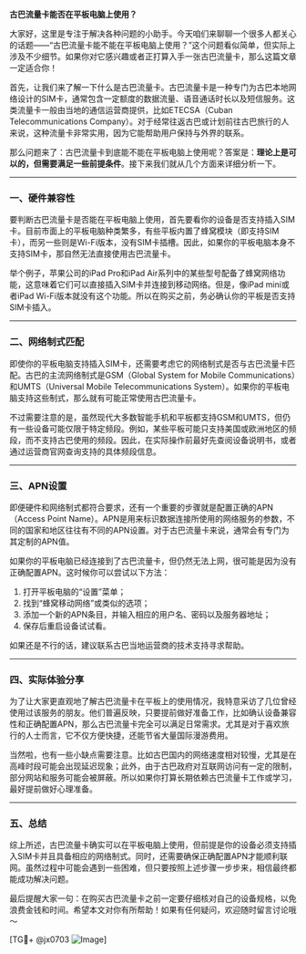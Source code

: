 **古巴流量卡能否在平板电脑上使用？**

大家好，这里是专注于解决各种问题的小助手。今天咱们来聊聊一个很多人都关心的话题——“古巴流量卡能不能在平板电脑上使用？”这个问题看似简单，但实际上涉及不少细节。如果你对它感兴趣或者正打算入手一张古巴流量卡，那么这篇文章一定适合你！

首先，让我们来了解一下什么是古巴流量卡。古巴流量卡是一种专门为古巴本地网络设计的SIM卡，通常包含一定额度的数据流量、语音通话时长以及短信服务。这类流量卡一般由当地的通信运营商提供，比如ETECSA（Cuban Telecommunications Company）。对于经常往返古巴或计划前往古巴旅行的人来说，这种流量卡非常实用，因为它能帮助用户保持与外界的联系。

那么问题来了：古巴流量卡到底能不能在平板电脑上使用呢？答案是：**理论上是可以的，但需要满足一些前提条件**。接下来我们就从几个方面来详细分析一下。

---

### 一、硬件兼容性

要判断古巴流量卡是否能在平板电脑上使用，首先要看你的设备是否支持插入SIM卡。目前市面上的平板电脑种类繁多，有些平板内置了蜂窝模块（即支持SIM卡），而另一些则是Wi-Fi版本，没有SIM卡插槽。因此，如果你的平板电脑本身不支持SIM卡，那自然无法直接使用古巴流量卡。

举个例子，苹果公司的iPad Pro和iPad Air系列中的某些型号配备了蜂窝网络功能，这意味着它们可以直接插入SIM卡并连接到移动网络。但是，像iPad mini或者iPad Wi-Fi版本就没有这个功能。所以在购买之前，务必确认你的平板是否支持SIM卡插入。

---

### 二、网络制式匹配

即使你的平板电脑支持插入SIM卡，还需要考虑它的网络制式是否与古巴流量卡匹配。古巴的主流网络制式是GSM（Global System for Mobile Communications）和UMTS（Universal Mobile Telecommunications System）。如果你的平板电脑支持这些制式，那么就有可能正常使用古巴流量卡。

不过需要注意的是，虽然现代大多数智能手机和平板都支持GSM和UMTS，但仍有一些设备可能仅限于特定频段。例如，某些平板可能只支持美国或欧洲地区的频段，而不支持古巴使用的频段。因此，在实际操作前最好先查阅设备说明书，或者通过运营商官网查询支持的具体频段信息。

---

### 三、APN设置

即便硬件和网络制式都符合要求，还有一个重要的步骤就是配置正确的APN（Access Point Name）。APN是用来标识数据连接所使用的网络服务的参数，不同的国家和地区往往有不同的APN设置。对于古巴流量卡来说，通常会有专门为其定制的APN值。

如果你的平板电脑已经连接到了古巴流量卡，但仍然无法上网，很可能是因为没有正确配置APN。这时候你可以尝试以下方法：

1. 打开平板电脑的“设置”菜单；
2. 找到“蜂窝移动网络”或类似的选项；
3. 添加一个新的APN条目，并输入相应的用户名、密码以及服务器地址；
4. 保存后重启设备试试看。

如果还是不行的话，建议联系古巴当地运营商的技术支持寻求帮助。

---

### 四、实际体验分享

为了让大家更直观地了解古巴流量卡在平板上的使用情况，我特意采访了几位曾经使用过该服务的朋友。他们普遍反映，只要提前做好准备工作，比如确认设备兼容性和正确配置APN，那么古巴流量卡完全可以满足日常需求。尤其是对于喜欢旅行的人士而言，它不仅方便快捷，还能节省大量国际漫游费用。

当然啦，也有一些小缺点需要注意。比如古巴国内的网络速度相对较慢，尤其是在高峰时段可能会出现延迟现象；此外，由于古巴政府对互联网访问有一定的限制，部分网站和服务可能会被屏蔽。所以如果你打算长期依赖古巴流量卡工作或学习，最好提前做好心理准备。

---

### 五、总结

综上所述，古巴流量卡确实可以在平板电脑上使用，但前提是你的设备必须支持插入SIM卡并且具备相应的网络制式。同时，还需要确保正确配置APN才能顺利联网。虽然过程中可能会遇到一些困难，但只要按照上述步骤一步步来，相信最终都能成功解决问题。

最后提醒大家一句：在购买古巴流量卡之前一定要仔细核对自己的设备规格，以免浪费金钱和时间。希望本文对你有所帮助！如果有任何疑问，欢迎随时留言讨论哦～

[TG💪+ @jx0703 ![Image](https://github.com/user-attachments/assets/dbca1d08-cadb-493c-b0ec-ad6f7a83f270)]